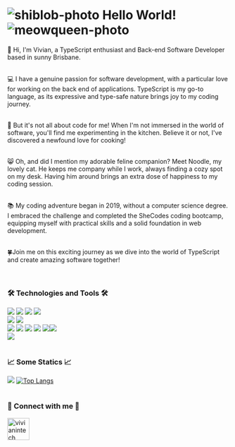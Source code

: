 # ![shiblob-photo](https://user-images.githubusercontent.com/36681929/124338565-fccca680-dbeb-11eb-88aa-852dc1ada0ab.png) Hello World! ![meowqueen-photo](https://user-images.githubusercontent.com/36681929/124338535-deff4180-dbeb-11eb-8275-3a15fd1f47c9.png)
:cherry_blossom: Hi, I'm Vivian, a TypeScript enthusiast and Back-end Software Developer based in sunny Brisbane.<br /><br />

:computer: I have a genuine passion for software development, with a particular love for working on the back end of applications. TypeScript is my go-to language, as its expressive and type-safe nature brings joy to my coding journey.<br /><br />

:pizza: But it's not all about code for me! When I'm not immersed in the world of software, you'll find me experimenting in the kitchen. Believe it or not, I've discovered a newfound love for cooking!<br /><br />

:smile_cat: Oh, and did I mention my adorable feline companion? Meet Noodle, my lovely cat. He keeps me company while I work, always finding a cozy spot on my desk. Having him around brings an extra dose of happiness to my coding session.<br /><br />

:books: My coding adventure began in 2019, without a computer science degree. I embraced the challenge and completed the SheCodes coding bootcamp, equipping myself with practical skills and a solid foundation in web development.<br /><br />

:four_leaf_clover:Join me on this exciting journey as we dive into the world of TypeScript and create amazing software together!<br /><br />

#

### :hammer_and_wrench: Technologies and Tools :hammer_and_wrench:
![](https://img.shields.io/static/v1?label=Code&message=JavaScript&color=ff69b4) ![](https://img.shields.io/static/v1?label=Code&message=TypeScript&color=ff69b4) ![](https://img.shields.io/static/v1?label=Code&message=PHP&color=ff69b4) ![](https://img.shields.io/static/v1?label=Code&message=Python&color=ff69b4) <br />
![](https://img.shields.io/static/v1?label=DB&message=MySQL&color=success) ![](https://img.shields.io/static/v1?label=DB&message=MariaDB&color=success) <br />
![](https://img.shields.io/static/v1?label=Tools&message=ReactJS&color=blueviolet) ![](https://img.shields.io/static/v1?label=Tools&message=Angular&color=blueviolet) ![](https://img.shields.io/static/v1?label=Tools&message=Django&color=blueviolet) ![](https://img.shields.io/static/v1?label=Tools&message=Pandas&color=blueviolet) ![](https://img.shields.io/static/v1?label=Tools&message=GitHub&color=blueviolet)![](https://img.shields.io/static/v1?label=Tools&message=GitLab&color=blueviolet)<br />
![](https://img.shields.io/static/v1?label=Platform&message=Appian&color=important) <br />

#

### :chart_with_upwards_trend:	Some Statics :chart_with_upwards_trend:	
[![](https://github-readme-stats.vercel.app/api?username=vivianintech&count_private=true&show_icons=true&theme=synthwave)](https://github.com/vivianintech/github-readme-stats)
[![Top Langs](https://github-readme-stats.vercel.app/api/top-langs/?username=vivianintech&hide=html,css&theme=synthwave)](https://github.com/vivianintech/github-readme-stats)

#

### :ribbon: Connect with me :ribbon: <br />
<a href="https://www.linkedin.com/in/vivianintech/">
<img border="0" alt="vivianintech" src="https://user-images.githubusercontent.com/36681929/124339042-9eed8e00-dbee-11eb-873f-b49e5b1795d5.png" width="auto" height="50">
</a>
